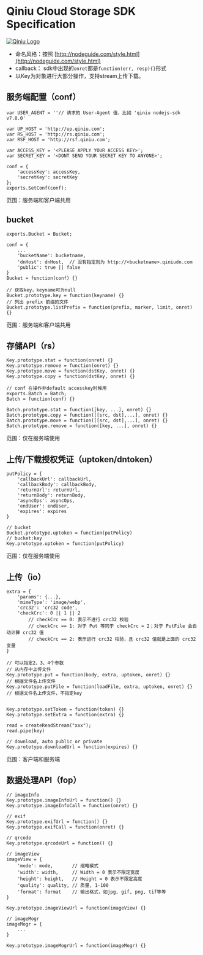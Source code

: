 # Qiniu Cloud Storage SDK Specification

[![Qiniu Logo](http://qiniutek.com/images/logo-2.png)](http://qiniu.com/)


- 命名风格：按照 [http://nodeguide.com/style.html](http://nodeguide.com/style.html)
- callback：  sdk中出现的`onret`都是`function(err, resp){}`形式
- 以Key为对象进行大部分操作，支持stream上传下载。


## 服务端配置（conf）

```{js}
var USER_AGENT = ''// 请求的 User-Agent 值，比如 'qiniu nodejs-sdk v7.0.0'

var UP_HOST = 'http://up.qiniu.com';
var RS_HOST = 'http://rs.qiniu.com';
var RSF_HOST = 'http://rsf.qiniu.com';

var ACCESS_KEY = '<PLEASE APPLY YOUR ACCESS KEY>';
var SECRET_KEY = '<DONT SEND YOUR SECRET KEY TO ANYONE>';

conf = {
	'accessKey': accessKey,
	'secretKey': secretKey
};
exports.SetConf(conf);
```

范围：服务端和客户端共用

## bucket

```{js}
exports.Bucket = Bucket;

conf = {
	...
	'bucketName': bucketname,
	'dnHost': dnHost,  // 没有指定则为 http://<bucketname>.qiniudn.com
	'public': true || false
}
Bucket = function(conf) {}

// 获取key，keyname可为null
Bucket.prototype.key = function(keyname) {}
// 列出 prefix 前缀的文件
Bucket.prototype.listPrefix = function(prefix, marker, limit, onret) {}
```

范围：服务端和客户端共用

## 存储API（rs）

```{js}
Key.prototype.stat = function(onret) {}
Key.prototype.remove = function(onret) {}
Key.prototype.move = function(dstKey, onret) {}
Key.prototype.copy = function(dstKey, onret) {}

// conf 在操作非default accesskey时候用
exports.Batch = Batch;
Batch = function(conf) {}

Batch.prototype.stat = function([key, ...], onret) {}
Batch.prototype.copy = function([[src, dst],...], onret) {}
Batch.prototype.move = function([[src, dst],...], onret) {}
Batch.prototype.remove = function([key, ...], onret) {}
```

范围：仅在服务端使用


## 上传/下载授权凭证（uptoken/dntoken）

```{js}
putPolicy = {
	'callbackUrl': callbackUrl,
	'callbackBody': callbackBody,
	'returnUrl': returnUrl,
	'returnBody': returnBody,
	'asyncOps': asyncOps,
	'endUser': endUser,
	'expires': expires
}

// bucket
Bucket.prototype.uptoken = function(putPolicy)
// bucket:key
Key.prototype.uptoken = function(putPolicy)
```

范围：仅在服务端使用


## 上传（io）

```{js}
extra = {
	'params': {...},
	'mimeType': 'image/webp',
	'crc32': 'crc32 code',
	'checkCrc': 0 || 1 || 2
		// checkCrc == 0: 表示不进行 crc32 校验
		// checkCrc == 1: 对于 Put 等同于 checkCrc = 2；对于 PutFile 会自动计算 crc32 值
		// checkCrc == 2: 表示进行 crc32 校验，且 crc32 值就是上面的 crc32 变量
}

// 可以指定2、3、4个参数
// 从内存中上传文件
Key.prototype.put = function(body, extra, uptoken, onret) {} 
// 根据文件名上传文件
Key.prototype.putFile = function(loadFile, extra, uptoken, onret) {}
// 根据文件名上传文件，不指定key


Key.prototype.setToken = function(token) {}
Key.prototype.setExtra = function(extra) {}

read = createReadStream("xxx");
read.pipe(key)

// download, auto public or private
Key.prototype.downloadUrl = function(expires) {}
```

范围：客户端和服务端

## 数据处理API（fop）

```{js}
// imageInfo
Key.prototype.imageInfoUrl = function() {}
Key.prototype.imageInfoCall = function(onret) {}

// exif
Key.prototype.exifUrl = function() {}
Key.prototype.exifCall = function(onret) {}

// qrcode
Key.prototype.qrcodeUrl = function() {}

// imageView
imageView = {
	'mode': mode,		// 缩略模式
	'width': width,		// Width = 0 表示不限定宽度
	'height': height,	// Height = 0 表示不限定高度
	'quality': quality,	// 质量, 1-100
	'format': format	// 输出格式，如jpg, gif, png, tif等等
}

Key.prototype.imageViewUrl = function(imageView) {}

// imageMogr
imageMogr = {
	...
}

Key.prototype.imageMogrUrl = function(imageMogr) {}
```
